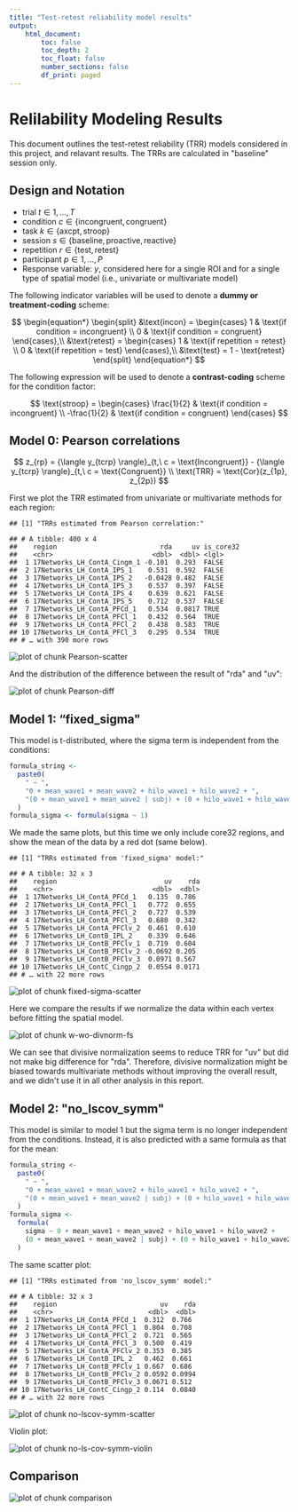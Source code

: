 ```yaml
---
title: "Test-retest reliability model results"
output: 
    html_document:
        toc: false
        toc_depth: 2
        toc_float: false
        number_sections: false
        df_print: paged
---
```




# Relilability Modeling Results

This document outlines the test-retest reliability (TRR) models considered in this project, and relavant results. The TRRs are calculated in "baseline" session only.

## Design and Notation


- trial $t \in 1, ..., T$
- condition $c \in \{\text{incongruent}, \text{congruent}\}$
- task $k \in \{\text{axcpt}, \text{stroop}\}$
- session $s \in \{\text{baseline}, \text{proactive}, \text{reactive}\}$
- repetition $r \in \{\text{test}, \text{retest}\}$
- participant $p \in 1, ..., P$
- Response variable: $y$, considered here for a single ROI and for a single type of spatial model (i.e., univariate or multivariate model)

The following indicator variables will be used to denote a $\textbf{dummy or treatment-coding}$ scheme:

$$
\begin{equation*}
\begin{split}
	&\text{incon} = 
	\begin{cases}
		1 & \text{if condition = incongruent} \\
		0 & \text{if condition = congruent}
	\end{cases},\\
	&\text{retest} = 
	\begin{cases}
		1 & \text{if repetition = retest} \\
		0 & \text{if repetition = test}
	\end{cases},\\
	&\text{test} = 1 - \text{retest}
\end{split}
\end{equation*}
$$


The following expression will be used to denote a $\textbf{contrast-coding}$ scheme for the condition factor:

$$
  \text{stroop} = 
  \begin{cases}
    \frac{1}{2} & \text{if condition = incongruent} \\
    -\frac{1}{2} & \text{if condition = congruent}
  \end{cases}
$$

## Model 0: Pearson correlations

$$
z_{rp} = {\langle y_{tcrp} \rangle}_{t,\ c = \text{Incongruent}} - {\langle y_{tcrp} \rangle}_{t,\ c = \text{Congruent}} \\
\text{TRR} = \text{Cor}(z_{1p}, z_{2p})
$$

First we plot the TRR estimated from univariate or multivariate methods for each region:


```
## [1] "TRRs estimated from Pearson correlation:"
```

```
## # A tibble: 400 x 4
##    region                          rda     uv is_core32
##    <chr>                         <dbl>  <dbl> <lgl>    
##  1 17Networks_LH_ContA_Cingm_1 -0.101  0.293  FALSE    
##  2 17Networks_LH_ContA_IPS_1    0.531  0.592  FALSE    
##  3 17Networks_LH_ContA_IPS_2   -0.0428 0.482  FALSE    
##  4 17Networks_LH_ContA_IPS_3    0.537  0.397  FALSE    
##  5 17Networks_LH_ContA_IPS_4    0.639  0.621  FALSE    
##  6 17Networks_LH_ContA_IPS_5    0.712  0.537  FALSE    
##  7 17Networks_LH_ContA_PFCd_1   0.534  0.0817 TRUE     
##  8 17Networks_LH_ContA_PFCl_1   0.432  0.564  TRUE     
##  9 17Networks_LH_ContA_PFCl_2   0.438  0.583  TRUE     
## 10 17Networks_LH_ContA_PFCl_3   0.295  0.534  TRUE     
## # … with 390 more rows
```

![plot of chunk Pearson-scatter](figure/Pearson-scatter-1.png)

And the distribution of the difference between the result of "rda" and "uv":

![plot of chunk Pearson-diff](figure/Pearson-diff-1.png)

## Model 1: “fixed_sigma"

This model is t-distributed, where the sigma term is independent from the conditions:


```r
formula_string <-
  paste0(
    " ~ ",
    "0 + mean_wave1 + mean_wave2 + hilo_wave1 + hilo_wave2 + ",
    "(0 + mean_wave1 + mean_wave2 | subj) + (0 + hilo_wave1 + hilo_wave2 | subj)"
  )
formula_sigma <- formula(sigma ~ 1)
```

We made the same plots, but this time we only include core32 regions, and show the mean of the data by a red dot (same below).


```
## [1] "TRRs estimated from 'fixed_sigma' model:"
```

```
## # A tibble: 32 x 3
##    region                           uv    rda
##    <chr>                         <dbl>  <dbl>
##  1 17Networks_LH_ContA_PFCd_1   0.135  0.786 
##  2 17Networks_LH_ContA_PFCl_1   0.772  0.655 
##  3 17Networks_LH_ContA_PFCl_2   0.727  0.539 
##  4 17Networks_LH_ContA_PFCl_3   0.680  0.342 
##  5 17Networks_LH_ContA_PFClv_2  0.461  0.610 
##  6 17Networks_LH_ContB_IPL_2    0.339  0.646 
##  7 17Networks_LH_ContB_PFClv_1  0.719  0.604 
##  8 17Networks_LH_ContB_PFClv_2 -0.0692 0.205 
##  9 17Networks_LH_ContB_PFClv_3  0.0971 0.567 
## 10 17Networks_LH_ContC_Cingp_2  0.0554 0.0171
## # … with 22 more rows
```

![plot of chunk fixed-sigma-scatter](figure/fixed-sigma-scatter-1.png)

Here we compare the results if we normalize the data within each vertex before fitting the spatial model.

![plot of chunk w-wo-divnorm-fs](figure/w-wo-divnorm-fs-1.png)

We can see that divisive normalization seems to reduce TRR for "uv" but did not make big difference for "rda". Therefore, divisive normalization might be biased towards multivariate methods without improving the overall result, and we didn't use it in all other analysis in this report.


## Model 2: "no_lscov_symm"

This model is similar to model 1 but the sigma term is no longer independent from the conditions. Instead, it is also predicted with a same formula as that for the mean:


```r
formula_string <-
  paste0(
    " ~ ",
    "0 + mean_wave1 + mean_wave2 + hilo_wave1 + hilo_wave2 + ",
    "(0 + mean_wave1 + mean_wave2 | subj) + (0 + hilo_wave1 + hilo_wave2 | subj)"
  )
formula_sigma <-
  formula(
    sigma ~ 0 + mean_wave1 + mean_wave2 + hilo_wave1 + hilo_wave2 +
    (0 + mean_wave1 + mean_wave2 | subj) + (0 + hilo_wave1 + hilo_wave2 | subj)
  )
```

The same scatter plot:


```
## [1] "TRRs estimated from 'no_lscov_symm' model:"
```

```
## # A tibble: 32 x 3
##    region                          uv    rda
##    <chr>                        <dbl>  <dbl>
##  1 17Networks_LH_ContA_PFCd_1  0.312  0.766 
##  2 17Networks_LH_ContA_PFCl_1  0.804  0.708 
##  3 17Networks_LH_ContA_PFCl_2  0.721  0.565 
##  4 17Networks_LH_ContA_PFCl_3  0.500  0.419 
##  5 17Networks_LH_ContA_PFClv_2 0.353  0.385 
##  6 17Networks_LH_ContB_IPL_2   0.462  0.661 
##  7 17Networks_LH_ContB_PFClv_1 0.667  0.686 
##  8 17Networks_LH_ContB_PFClv_2 0.0592 0.0994
##  9 17Networks_LH_ContB_PFClv_3 0.0671 0.512 
## 10 17Networks_LH_ContC_Cingp_2 0.114  0.0840
## # … with 22 more rows
```

![plot of chunk no-lscov-symm-scatter](figure/no-lscov-symm-scatter-1.png)

Violin plot:

![plot of chunk no-ls-cov-symm-violin](figure/no-ls-cov-symm-violin-1.png)

## Comparison

![plot of chunk comparison](figure/comparison-1.png)

